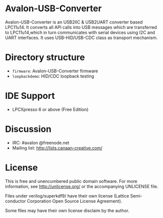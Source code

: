 Avalon-USB-Converter
====================
Avalon-USB-Converter is an USB2IIC & USB2UART converter based LPC11u14.
It converts all API calls into USB messages which are transferred to LPC11u14,which in turn communicates with serial devices using I2C and UART interfaces. 
It uses USB-HID/USB-CDC class as transport mechanism.

Directory structure
===================
* `firmware`: Avalon-USB-Converter firmware
* `loopbackdemo`: HID/CDC loopback testing

IDE Support
=============
* LPCXpresso 6 or above (Free Edition)


Discussion
==========
* IRC: #avalon @freenode.net
* Mailing list: http://lists.canaan-creative.com/

License
=======
This is free and unencumbered public domain software. For more information,
see http://unlicense.org/ or the accompanying UNLICENSE file.

Files under verilog/superkdf9/ have their own license (Lattice Semi-
conductor Corporation Open Source License Agreement).

Some files may have their own license disclaim by the author.
